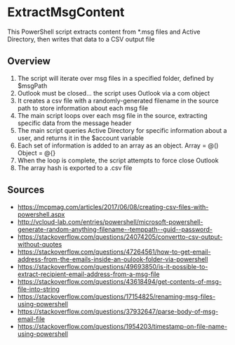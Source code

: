 # ExtractMsgContent
This PowerShell script extracts content from *.msg files and Active Directory, then writes that data to a CSV output file

## Overview

1.	The script will iterate over msg files in a specified folder, defined by $msgPath
2.	Outlook must be closed… the script uses Outlook via a com object
3.	It creates a csv file with a randomly-generated filename in the source path to store information about each msg file
4.	The main script loops over each msg file in the source, extracting specific data from the message header
5.	The main script queries Active Directory for specific information about a user, and returns it in the $account variable
6.	Each set of information is added to an array as an object.  Array = @()  Object = @{}
7.	When the loop is complete, the script attempts to force close Outlook
8.	The array hash is exported to a .csv file


## Sources

- https://mcpmag.com/articles/2017/06/08/creating-csv-files-with-powershell.aspx
- http://vcloud-lab.com/entries/powershell/microsoft-powershell-generate-random-anything-filename--temppath--guid--password-
- https://stackoverflow.com/questions/24074205/convertto-csv-output-without-quotes
- https://stackoverflow.com/questions/47264561/how-to-get-email-address-from-the-emails-inside-an-oulook-folder-via-powershell
- https://stackoverflow.com/questions/49693850/is-it-possible-to-extract-recipient-email-address-from-a-msg-file
- https://stackoverflow.com/questions/43618494/get-contents-of-msg-file-into-string
- https://stackoverflow.com/questions/17154825/renaming-msg-files-using-powershell
- https://stackoverflow.com/questions/37932647/parse-body-of-msg-email-file
- https://stackoverflow.com/questions/1954203/timestamp-on-file-name-using-powershell
